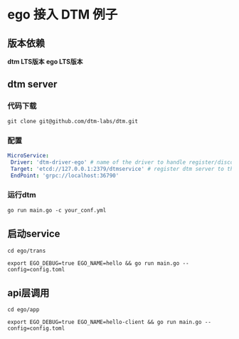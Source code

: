 # ego 接入 DTM 例子

## 版本依赖

**dtm LTS版本**
**ego LTS版本**

## dtm server

### 代码下载

```shell
git clone git@github.com/dtm-labs/dtm.git
```

### 配置

```yaml
MicroService:
 Driver: 'dtm-driver-ego' # name of the driver to handle register/discover
 Target: 'etcd://127.0.0.1:2379/dtmservice' # register dtm server to this url
 EndPoint: 'grpc://localhost:36790'
```

### 运行dtm

```shell
go run main.go -c your_conf.yml
```

## 启动service

```shell
cd ego/trans

export EGO_DEBUG=true EGO_NAME=hello && go run main.go --config=config.toml
```

## api层调用

```shell
cd ego/app

export EGO_DEBUG=true EGO_NAME=hello-client && go run main.go --config=config.toml
```